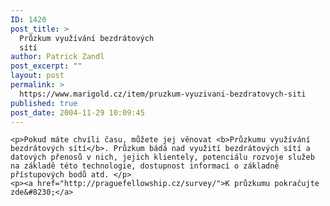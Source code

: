 ```yaml
---
ID: 1420
post_title: >
  Průzkum využívání bezdrátových
  sítí
author: Patrick Zandl
post_excerpt: ""
layout: post
permalink: >
  https://www.marigold.cz/item/pruzkum-vyuzivani-bezdratovych-siti
published: true
post_date: 2004-11-29 10:09:45
---
```

	<p>Pokud máte chvíli času, můžete jej věnovat <b>Průzkumu využívání bezdrátových sítí</b>. Průzkum bádá nad využití bezdrátových sítí a datových přenosů v nich, jejich klientely, potenciálu rozvoje služeb na základě této technologie, dostupnost informací o základně přístupových bodů atd. </p>
	<p><a href="http://praguefellowship.cz/survey/">K průzkumu pokračujte zde&#8230;</a>
</p>